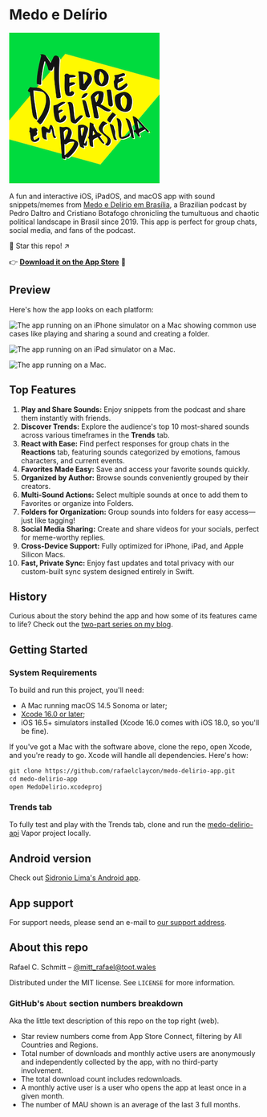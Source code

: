 # Medo e Delírio

![Medo e Delírio em Brasília written over a bright yellow and green background calling back to the Brazilian flag.](MedoDelirioBrasilia/Resources/readme_logo.png)

A fun and interactive iOS, iPadOS, and macOS app with sound snippets/memes from [Medo e Delírio em Brasília](https://podcasts.apple.com/br/podcast/medo-e-del%C3%ADrio-em-bras%C3%ADlia/id1502134265), a Brazilian podcast by Pedro Daltro and Cristiano Botafogo chronicling the tumultuous and chaotic political landscape in Brasil since 2019. This app is perfect for group chats, social media, and fans of the podcast.

🌟 Star this repo! ↗️

👉 [**Download it on the App Store**](https://apps.apple.com/br/app/medo-e-del%C3%ADrio/id1625199878) 📲

## Preview

Here's how the app looks on each platform:

![The app running on an iPhone simulator on a Mac showing common use cases like playing and sharing a sound and creating a folder.](MedoDelirioBrasilia/Resources/readme_demo_iphone.gif)

![The app running on an iPad simulator on a Mac.](MedoDelirioBrasilia/Resources/readme_demo_ipad.gif)

![The app running on a Mac.](MedoDelirioBrasilia/Resources/readme_demo_mac.gif)

## Top Features

1. **Play and Share Sounds:** Enjoy snippets from the podcast and share them instantly with friends.
1. **Discover Trends:** Explore the audience's top 10 most-shared sounds across various timeframes in the **Trends** tab.
1. **React with Ease:** Find perfect responses for group chats in the **Reactions** tab, featuring sounds categorized by emotions, famous characters, and current events.
1. **Favorites Made Easy:** Save and access your favorite sounds quickly.
1. **Organized by Author:** Browse sounds conveniently grouped by their creators.
1. **Multi-Sound Actions:** Select multiple sounds at once to add them to Favorites or organize into Folders.
1. **Folders for Organization:** Group sounds into folders for easy access—just like tagging!
1. **Social Media Sharing:** Create and share videos for your socials, perfect for meme-worthy replies.
1. **Cross-Device Support:** Fully optimized for iPhone, iPad, and Apple Silicon Macs.
1. **Fast, Private Sync:** Enjoy fast updates and total privacy with our custom-built sync system designed entirely in Swift.

## History

Curious about the story behind the app and how some of its features came to life? Check out the [two-part series on my blog](https://from-rafael-with-code.ghost.io/thank-you-bolsonaro-part-1/).

## Getting Started

### System Requirements

To build and run this project, you'll need:

- A Mac running macOS 14.5 Sonoma or later;
- [Xcode 16.0 or later](https://www.xcodes.app/);
- iOS 16.5+ simulators installed (Xcode 16.0 comes with iOS 18.0, so you'll be fine).

If you've got a Mac with the software above, clone the repo, open Xcode, and you're ready to go. Xcode will handle all dependencies. Here's how:

```
git clone https://github.com/rafaelclaycon/medo-delirio-app.git  
cd medo-delirio-app  
open MedoDelirio.xcodeproj
```

### Trends tab

To fully test and play with the Trends tab, clone and run the [medo-delirio-api](https://github.com/rafaelclaycon/medo-delirio-api) Vapor project locally.

## Android version

Check out [Sidronio Lima's Android app](https://play.google.com/store/apps/details?id=br.com.sidroniolima.medo_e_delirio_app).

## App support

For support needs, please send an e-mail to [our support address](mailto:medodeliriosuporte@gmail.com).

## About this repo

Rafael C. Schmitt – [@mitt_rafael@toot.wales](https://toot.wales/@mitt_rafael)

Distributed under the MIT license. See ``LICENSE`` for more information.

### GitHub's `About` section numbers breakdown

Aka the little text description of this repo on the top right (web).

- Star review numbers come from App Store Connect, filtering by All Countries and Regions.
- Total number of downloads and monthly active users are anonymously and independently collected by the app, with no third-party involvement.
- The total download count includes redownloads.
- A monthly active user is a user who opens the app at least once in a given month.
- The number of MAU shown is an average of the last 3 full months.